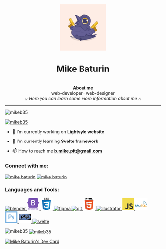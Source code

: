 <p align="center">
  <a href="#">
    
  </a>
  <p align="center">
   <img width="150" height="150" src="birdPFP.png" alt="Logo">
  </p>
  <h1 align="center"><b>Mike Baturin</b></h1>
  <p align="center">
    <br />
    <b>About me</b>
    <br />
    web-developer
    ·
    web-designer
    <br />
    <i>~ Here you can learn some more information about me ~</i>
  </p>
</p>

---

<p align="left"> <img src="https://komarev.com/ghpvc/?username=mikeb35&label=Profile%20views&color=0e75b6&style=flat" alt="mikeb35" /> </p>

<p align="left"> <a href="https://github.com/ryo-ma/github-profile-trophy"><img src="https://github-profile-trophy.vercel.app/?username=mikeb35" alt="mikeb35" /></a> </p>

- 🔭 I’m currently working on **Lightsyle website**

- 🌱 I’m currently learning **Svelte framework**

<!-- - 👯 I’m looking to collaborate on **Lightsyle website** -->

- 📫 How to reach me **b.mike.pit@gmail.com**


<h3 align="left">Connect with me:</h3>
<p align="left">
<a href="https://fb.com/mike baturin" target="blank"><img align="center" src="https://raw.githubusercontent.com/rahuldkjain/github-profile-readme-generator/master/src/images/icons/Social/facebook.svg" alt="mike baturin" height="30" width="40" /></a>
<a href="https://instagram.com/mike baturin" target="blank"><img align="center" src="https://raw.githubusercontent.com/rahuldkjain/github-profile-readme-generator/master/src/images/icons/Social/instagram.svg" alt="mike baturin" height="30" width="40" /></a>
</p>

<h3 align="left">Languages and Tools:</h3>
<p align="left"> <a href="https://www.blender.org/" target="_blank" rel="noreferrer"> <img src="https://download.blender.org/branding/community/blender_community_badge_white.svg" alt="blender" width="40" height="40"/> </a> <a href="https://getbootstrap.com" target="_blank" rel="noreferrer"> <img src="https://raw.githubusercontent.com/devicons/devicon/master/icons/bootstrap/bootstrap-plain-wordmark.svg" alt="bootstrap" width="40" height="40"/> </a> <a href="https://www.w3schools.com/css/" target="_blank" rel="noreferrer"> <img src="https://raw.githubusercontent.com/devicons/devicon/master/icons/css3/css3-original-wordmark.svg" alt="css3" width="40" height="40"/> </a> <a href="https://www.figma.com/" target="_blank" rel="noreferrer"> <img src="https://www.vectorlogo.zone/logos/figma/figma-icon.svg" alt="figma" width="40" height="40"/> </a> <a href="https://git-scm.com/" target="_blank" rel="noreferrer"> <img src="https://www.vectorlogo.zone/logos/git-scm/git-scm-icon.svg" alt="git" width="40" height="40"/> </a> <a href="https://www.w3.org/html/" target="_blank" rel="noreferrer"> <img src="https://raw.githubusercontent.com/devicons/devicon/master/icons/html5/html5-original-wordmark.svg" alt="html5" width="40" height="40"/> </a> <a href="https://www.adobe.com/in/products/illustrator.html" target="_blank" rel="noreferrer"> <img src="https://www.vectorlogo.zone/logos/adobe_illustrator/adobe_illustrator-icon.svg" alt="illustrator" width="40" height="40"/> </a> <a href="https://developer.mozilla.org/en-US/docs/Web/JavaScript" target="_blank" rel="noreferrer"> <img src="https://raw.githubusercontent.com/devicons/devicon/master/icons/javascript/javascript-original.svg" alt="javascript" width="40" height="40"/> </a> <a href="https://www.mysql.com/" target="_blank" rel="noreferrer"> <img src="https://raw.githubusercontent.com/devicons/devicon/master/icons/mysql/mysql-original-wordmark.svg" alt="mysql" width="40" height="40"/> </a> <a href="https://www.photoshop.com/en" target="_blank" rel="noreferrer"> <img src="https://raw.githubusercontent.com/devicons/devicon/master/icons/photoshop/photoshop-line.svg" alt="photoshop" width="40" height="40"/> </a> <a href="https://www.php.net" target="_blank" rel="noreferrer"> <img src="https://raw.githubusercontent.com/devicons/devicon/master/icons/php/php-original.svg" alt="php" width="40" height="40"/> </a> <a href="https://svelte.dev" target="_blank" rel="noreferrer"> <img src="https://upload.wikimedia.org/wikipedia/commons/1/1b/Svelte_Logo.svg" alt="svelte" width="40" height="40"/> </a> </p>

<p><img align="left" src="https://github-readme-stats.vercel.app/api/top-langs?username=mikeb35&show_icons=true&locale=en&layout=compact" alt="mikeb35" /></p>

<p>&nbsp;<img align="center" src="https://github-readme-stats.vercel.app/api?username=mikeb35&show_icons=true&locale=en" alt="mikeb35" /></p>

<!-- <a href="https://app.daily.dev/mike_baturin"><img src="https://api.daily.dev/devcards/dee6b63b9819463094422d4654f2338f.png?r=agj" width="400" alt="Mike Baturin's Dev Card"/></a> -->
<a href="https://app.daily.dev/mike_baturin"><img src="https://github.com/MikeB35/MikeB35/devcard.svg" width="400" alt="Mike Baturin's Dev Card"/></a>
